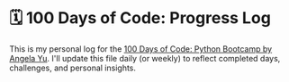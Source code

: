 # 🗓️ 100 Days of Code: Progress Log

This is my personal log for the [100 Days of Code: Python Bootcamp by Angela Yu](https://www.udemy.com/course/100-days-of-code/). I'll update this file daily (or weekly) to reflect completed days, challenges, and personal insights. 
